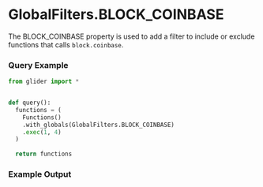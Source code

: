 # GlobalFilters.BLOCK\_COINBASE

The BLOCK\_COINBASE property is used to add a filter to include or exclude functions that calls `block.coinbase`.&#x20;

### Query Example

```python
from glider import *


def query():
  functions = (
    Functions()
    .with_globals(GlobalFilters.BLOCK_COINBASE)
    .exec(1, 4)
  )
  
  return functions
```

### Example Output

<figure><img src="../../../.gitbook/assets/Screenshot 2025-08-28 at 12.28.03 PM.png" alt=""><figcaption></figcaption></figure>
